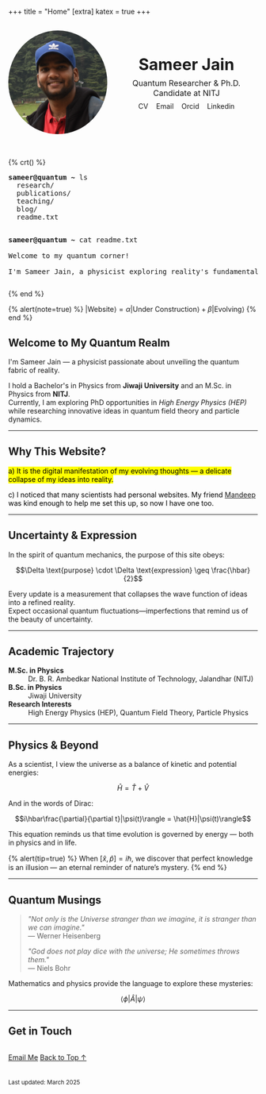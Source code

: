 +++
title = "Home"
[extra]
katex = true
+++


<div class="profile-header" style="display: flex; align-items: center; flex-wrap: wrap; gap: 1rem; margin-bottom: 2rem; padding: 1rem 0;">
  <!-- Left Container: Photo -->
  <div class="profile-photo" style="flex: 0 0 200px; text-align: center; display: flex; flex-direction: column; align-items: center; justify-content: center;">
    <img src="/assets/sam.jpg" alt="Sameer Jain" style="max-width: 100%; border-radius: 50%; border: 3px solid var(--accent-color);" />
  </div>
  <!-- Right Container: Name, Affiliation, and Links -->
  <div class="profile-info" style="flex: 1; text-align: center; display: flex; flex-direction: column; align-items: center; justify-content: center;">
    <h1 style="margin: 0; font-size: 2rem;">Sameer Jain</h1>
    <!-- Added affiliation line -->
    <p style="margin: 0.5rem 0; font-size: 1rem; color: var(--text-color);">
      Quantum Researcher &amp; Ph.D. Candidate at NITJ
    </p>
    <ul class="profile-links" style="list-style: none; padding: 0; margin: 0; display: flex; gap: 1rem; flex-wrap: wrap; justify-content: center;">
      <li>
        <a href="/assets/sameer-cv.pdf" title="Curriculum Vitae" style="text-decoration: none;">
          <i class="fa-solid fa-file"></i> CV
        </a>
      </li>
      <li>
        <a href="mailto:sameerjainofficial@gmail.com" title="Email" style="text-decoration: none;">
          <i class="fa-solid fa-envelope"></i> Email
        </a>
      </li>
      <li>
        <a href="https://orcid.org/0009-0005-0398-7714" title="Orcid" style="text-decoration: none;">
          <i class="fa-brands fa-orcid"></i> Orcid
        </a>
      </li>
      <li>
        <a href="https://www.linkedin.com/in/sameer-jain-219215255" title="Linkedin" style="text-decoration: none;">
          <i class="fa-brands fa-linkedin"></i> Linkedin
        </a>
      </li>
    </ul>
  </div>
</div>

{% crt() %}
<div class="crt">
  <div class="terminal-content">
    <pre>
<strong>sameer@quantum ~</strong> ls  
  research/
  publications/
  teaching/
  blog/
  readme.txt

<strong>sameer@quantum ~</strong> cat readme.txt  
Welcome to my quantum corner!  
I'm Sameer Jain, a physicist exploring reality's fundamental nature.
    </pre>
  </div>
</div>
{% end %}

<!-- Profile Section with the Image Placed Separately -->


{% alert(note=true) %}
$|\text{Website}\rangle = \alpha|\text{Under Construction}\rangle + \beta|\text{Evolving}\rangle$
{% end %}

## Welcome to My Quantum Realm

I'm Sameer Jain — a physicist passionate about unveiling the quantum fabric of reality.

I hold a Bachelor's in Physics from **Jiwaji University** and an M.Sc. in Physics from **NITJ**.  
Currently, I am exploring PhD opportunities in _High Energy Physics (HEP)_ while researching innovative ideas in quantum field theory and particle dynamics.

---

## Why This Website?

<mark>
a) It is the digital manifestation of my evolving thoughts — a delicate collapse of my ideas into reality.
</mark>

<mark>
<p class="highlight">c) I noticed that many scientists had personal websites. My friend <a href="https://mandeepairborne.github.io/">Mandeep</a> was kind enough to help me set this up, so now I have one too.</p></mark>

---

## Uncertainty & Expression

In the spirit of quantum mechanics, the purpose of this site obeys:

$$\Delta \text{purpose} \cdot \Delta \text{expression} \geq \frac{\hbar}{2}$$

Every update is a measurement that collapses the wave function of ideas into a refined reality.  
Expect occasional quantum fluctuations—imperfections that remind us of the beauty of uncertainty.

---

## Academic Trajectory

<dl>
  <dt><strong>M.Sc. in Physics</strong></dt>
  <dd>Dr. B. R. Ambedkar National Institute of Technology, Jalandhar (NITJ)</dd>

  <dt><strong>B.Sc. in Physics</strong></dt>
  <dd>Jiwaji University</dd>

  <dt><strong>Research Interests</strong></dt>
  <dd>High Energy Physics (HEP), Quantum Field Theory, Particle Physics</dd>
</dl>

---

## Physics & Beyond

As a scientist, I view the universe as a balance of kinetic and potential energies:

$$\hat{H} = \hat{T} + \hat{V}$$

And in the words of Dirac:

$$i\hbar\frac{\partial}{\partial t}|\psi(t)\rangle = \hat{H}|\psi(t)\rangle$$

This equation reminds us that time evolution is governed by energy — both in physics and in life.

{% alert(tip=true) %}
When $[\hat{x},\hat{p}] = i\hbar$, we discover that perfect knowledge is an illusion — an eternal reminder of nature’s mystery.
{% end %}

---

## Quantum Musings

> *"Not only is the Universe stranger than we imagine, it is stranger than we can imagine."*  
> — Werner Heisenberg
>
> *"God does not play dice with the universe; He sometimes throws them."*  
> — Niels Bohr

Mathematics and physics provide the language to explore these mysteries:

$$\langle\phi|\hat{A}|\psi\rangle$$

---

## Get in Touch

<div class="buttons" style="margin: 2rem 0;">
  <a class="colored external" href="mailto:sameerjainofficial@gmail.com">Email Me</a>
  <a href="#top">Back to Top &#8593;</a>
</div>

<small>Last updated: March 2025</small>